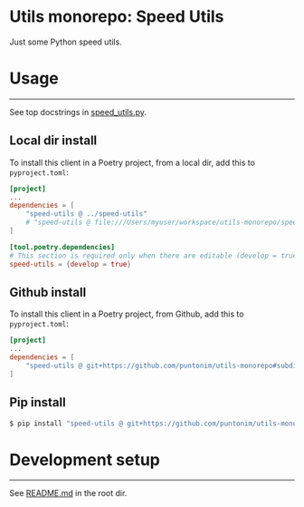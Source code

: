 **Utils monorepo: Speed Utils**
===============================

Just some Python speed utils.


Usage
=====

---

See top docstrings in [speed_utils.py](speed_utils/speed_utils.py).

Local dir install
-----------------
To install this client in a Poetry project, from a local dir, add this to `pyproject.toml`:
```toml
[project]
...
dependencies = [
    "speed-utils @ ../speed-utils"
    # "speed-utils @ file:///Users/myuser/workspace/utils-monorepo/speed-utils"
]

[tool.poetry.dependencies]
# This section is required only when there are editable (develop = true) dependencies.
speed-utils = {develop = true}
```

Github install
--------------
To install this client in a Poetry project, from Github, add this to `pyproject.toml`:
```toml
[project]
...
dependencies = [
    "speed-utils @ git+https://github.com/puntonim/utils-monorepo#subdirectory=speed-utils",
]
```

Pip install
-----------
```sh
$ pip install "speed-utils @ git+https://github.com/puntonim/utils-monorepo#subdirectory=speed-utils"
```


Development setup
=================

---

See [README.md](../README.md) in the root dir.
